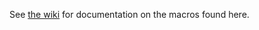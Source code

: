 See [the wiki](https://github.com/xdy/twodsix-foundryvtt/wiki/User-Macros) for documentation on the macros found here.

<!-- Auto-update: 2025-10-21T08:33:27.238111 -->
